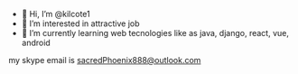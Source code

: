 - 👋 Hi, I’m @kilcote1
- 👀 I’m interested in attractive job
- 🌱 I’m currently learning web tecnologies like as java, django, react, vue, android

my skype email is sacredPhoenix888@outlook.com
